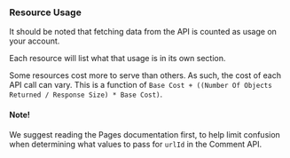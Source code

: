 ### Resource Usage

It should be noted that fetching data from the API is counted as usage on your account.

Each resource will list what that usage is in its own section.

Some resources cost more to serve than others. As such, the cost of each API call can vary. This is a function
of `Base Cost + ((Number Of Objects Returned / Response Size) * Base Cost)`.

#### Note!

We suggest reading the Pages documentation first, to help limit confusion when determining what values to pass for `urlId` in the Comment API.
